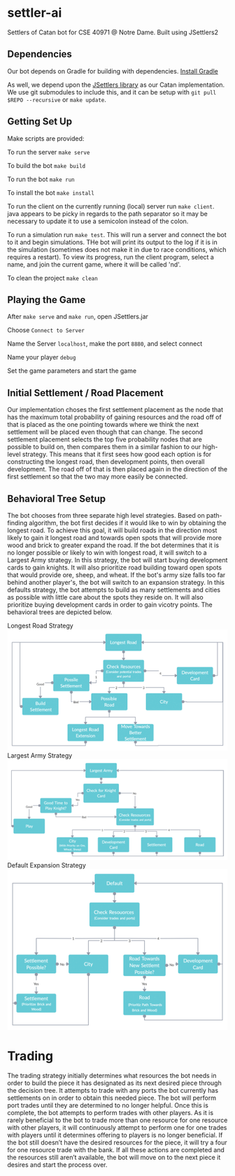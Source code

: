 # settler-ai
Settlers of Catan bot for CSE 40971 @ Notre Dame. Built using JSettlers2

## Dependencies

Our bot depends on Gradle for building with dependencies. [Install Gradle](https://gradle.org/install/)

As well, we depend upon the [JSettlers library](https://github.com/jdmonin/JSettlers2) as our Catan implementation. We use git submodules to include this, and it can be setup with `git pull $REPO --recursive` or `make update`.

## Getting Set Up

Make scripts are provided:

To run the server `make serve`

To build the bot `make build`

To run the bot `make run`

To install the bot `make install`

To run the client on the currently running (local) server run `make client`. java appears to be picky in regards to the path separator so it may be necessary to update it to use a semicolon instead of the colon.

To run a simulation run `make test`. This will run a server and connect the bot to it and begin simulations. THe bot will print its output to the log if it is in the simulation (sometimes does not make it in due to race conditions, which requires a restart). To view its progress, run the client program, select a name, and join the current game, where it will be called 'nd'.

To clean the project `make clean`

## Playing the Game

After `make serve` and `make run`, open JSettlers.jar

Choose `Connect to Server`

Name the Server `localhost`, make the port `8880`, and select connect

Name your player `debug`

Set the game parameters and start the game

## Initial Settlement / Road Placement

Our implementation choses the first settlement placement as the node that has the maximum total probability of gaining 
resources and the road off of that is placed as the one pointing towards where we think the next settlement will be placed 
even though that can change. The second settlement placement selects the top five probability nodes that are possible to build 
on, then compares them in a similar fashion to our high-level strategy. This means that it first sees how good each option is 
for constructing the longest road, then development points, then overall development. The road off of that is then placed 
again in the direction of the first settlement so that the two may more easily be connected.

## Behavioral Tree Setup

The bot chooses from three separate high level strategies. Based on path-finding algorithm, the bot first decides if it would like to win by obtaining the longest road. To achieve this goal, it will build roads in the direction most likely to gain it longest road and towards open spots that will provide more wood and brick to greater expand the road. If the bot determines that it is no longer possible or likely to win with longest road, it will switch to a Largest Army strategy. In this strategy, the bot will start buying development cards to gain knights. It will also prioritize road building toward open spots that would provide ore, sheep, and wheat. If the bot's army size falls too far behind another player's, the bot will switch to an expansion strategy. In this defaults strategy, the bot attempts to build as many settlements and cities as possible with little care about the spots they reside on. It will also prioritize buying development cards in order to gain vicotry points. The behavioral trees are depicted below. 

Longest Road Strategy
![Longest Road](/img/LR.jpg)
Largest Army Strategy
![Largest Army](/img/LA.jpg)
Default Expansion Strategy
![Default](/img/Default.jpg)

# Trading

The trading strategy initially determines what resources the bot needs in order to build the piece it has designated as its next desired piece through the decision tree. It attempts to trade with any ports the bot currently has settlements on in order to obtain this needed piece. The bot will perform port trades until they are determined to no longer helpful. Once this is complete, the bot attempts to perform trades with other players. As it is rarely beneficial to the bot to trade more than one resource for one resource with other players, it will continuously attempt to perform one for one trades with players until it determines offering to players is no longer beneficial. If the bot still doesn’t have the desired resources for the piece, it will try a four for one resource trade with the bank. If all these actions are completed and the resources still aren’t available, the bot will move on to the next piece it desires and start the process over.
